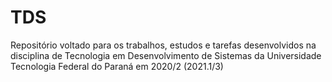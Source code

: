 # TDS
 Repositório voltado para os trabalhos, estudos e tarefas desenvolvidos na disciplina de Tecnologia em Desenvolvimento de Sistemas da Universidade Tecnologia Federal do Paraná em 2020/2 (2021.1/3)
